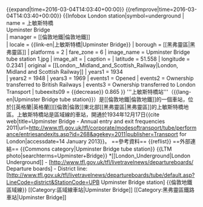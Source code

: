 {{expand|time=2016-03-04T14:03:40+00:00}}
{{refimprove|time=2016-03-04T14:03:40+00:00}}
{{Infobox London station|symbol=underground
| name          = 上敏斯特橋<br />Upminster Bridge  
| manager       = [[倫敦地鐵|倫敦地鐵]]   
| locale        = {{link-en|上敏斯特橋|Upminster Bridge}}
| borough       = [[黑弗靈區|黑弗靈區]] 
| platforms     = 2
| fare_zone     = 6
| image_name    = Upminster Bridge tube station 1.jpg
| image_alt     = 
| caption       = 
| latitude      = 51.558
| longitude     = 0.2341
| original      = [[London,_Midland_and_Scottish_Railway|London, Midland and Scottish Railway]]
| years1        = 1934    
| years2        = 1948
| years3        = 1969
| events1       = Opened 
| events2       = Ownership transferred to British Railways
| events3       = Ownership transferred to London Transport
| tubeexits09   = {{decrease}} 0.865
}}
'''上敏斯特橋站'''（{{lang-en|Upminster Bridge tube station}}）是[[倫敦地鐵|倫敦地鐵]]的一個車站，位於[[英格蘭|英格蘭]][[倫敦|倫敦]]東北部[[黑弗靈區|黑弗靈區]]的上敏斯特橋地區。上敏斯特橋站是區域線的車站，開通於1934年12月17日<ref name=2011stats>{{cite web|title=Upminster Bridge - Annual entry and exit frequencies 2011|url=http://www.tfl.gov.uk/tfl/corporate/modesoftransport/tube/performance/entriesandexits.asp?id=268&agekey=2011|publisher=Transport for London|accessdate=14 January 2013}}</ref>。
==參考資料==
{{reflist}}
==外部連結==
{{Commons category|Upminster Bridge tube station}}
{{LTM photo|searchterms=Upminster+Bridge}}
*[[London_Underground|London Underground]] - [http://www.tfl.gov.uk/tfl/livetravelnews/departureboards/ Departure boards] - District line: [http://www.tfl.gov.uk/tfl/livetravelnews/departureboards/tube/default.asp?LineCode=district&StationCode=UPB Upminster Bridge station]
{{倫敦地鐵區域線}}
[[Category:區域線車站|Upminster Bridge]]
[[Category:黑弗靈區鐵路車站|Upminster Bridge]]